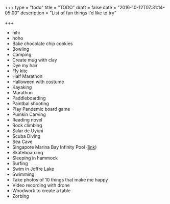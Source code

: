 +++
type = "todo"
title = "TODO"
draft = false
date = "2016-10-12T07:31:14-05:00"
description = "List of fun things I'd like to try"

+++

- hihi
- hoho
- Bake chocolate chip cookies
- Bowling
- Camping
- Create mug with clay
- Dye my hair
- Fly kite
- Half Marathon
- Halloween with costume
- Kayaking
- Marathon
- Paddleboarding
- Paintbal shooting
- Play Pandemic board game
- Pumkin Carving
- Reading novel
- Rock climbing
- Salar de Uyuni
- Scuba Diving
- Sea Cave
- Singapore Marina Bay Infinity Pool (<a href="http://www.marinabaysands.com/sands-skypark/infinity-pool.html" target="_blank">link</a>)
- Skateboarding
- Sleeping in hammock
- Surfing
- Swim in Joffre Lake
- Swimming
- Take photos of 10 things that make me happy
- Video recording with drone
- Woodwork to create a table
- Zorbing
